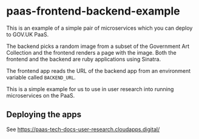 paas-frontend-backend-example
=============================

This is an example of a simple pair of microservices which you can deploy to GOV.UK PaaS.

The backend picks a random image from a subset of the Government Art Collection and the frontend renders a page with the image. Both the frontend and the backend are ruby applications using Sinatra.

The frontend app reads the URL of the backend app from an environment variable called `BACKEND_URL`.

This is a simple example for us to use in user research into running microservices on the PaaS.

Deploying the apps
------------------

See https://paas-tech-docs-user-research.cloudapps.digital/
